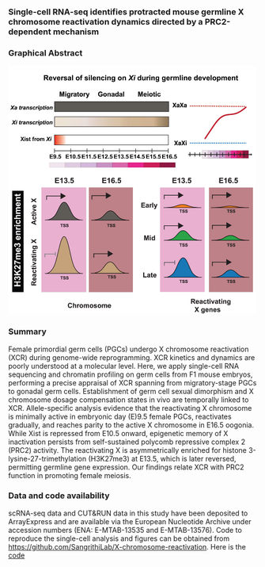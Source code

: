 ### Single-cell RNA-seq identifies protracted mouse germline X chromosome reactivation dynamics directed by a PRC2-dependent mechanism
### Graphical Abstract
<img src="Graphical Abstract.jpg" width=500>

### Summary
Female primordial germ cells (PGCs) undergo X chromosome reactivation (XCR) during genome-wide reprogramming. XCR kinetics and dynamics are poorly understood at a molecular level. Here, we apply single-cell RNA sequencing and chromatin profiling on germ cells from F1 mouse embryos, performing a precise appraisal of XCR spanning from migratory-stage PGCs to gonadal germ cells. Establishment of germ cell sexual dimorphism and X chromosome dosage compensation states in vivo are temporally linked to XCR. Allele-specific analysis evidence that the reactivating X chromosome is minimally active in embryonic day (E)9.5 female PGCs, reactivates gradually, and reaches parity to the active X chromosome in E16.5 oogonia. While Xist is repressed from E10.5 onward, epigenetic memory of X inactivation persists from self-sustained polycomb repressive complex 2 (PRC2) activity. The reactivating X is asymmetrically enriched for histone 3-lysine-27-trimethylation (H3K27me3) at E13.5, which is later reversed, permitting germline gene expression. Our findings relate XCR with PRC2 function in promoting female meiosis.

### Data and code availability
scRNA-seq data and CUT&RUN data in this study have been deposited to ArrayExpress and are available via the European Nucleotide Archive under accession numbers (ENA: E-MTAB-13535 and E-MTAB-13576). Code to reproduce the single-cell analysis and figures can be obtained from https://github.com/SangrithiLab/X-chromosome-reactivation.
Here is the [code](http://htmlpreview.github.io/?[[https://github.com/SangrithiLab/Spermatogenesis/blob/main/GCS_scanpy_submission_1Jul24.html](https://github.com/SangrithiLab/X-chromosome-reactivation/blob/main/GCS_scanpy_submission_1Jul24.html)](https://github.com/SangrithiLab/X-chromosome-reactivation/blob/main/GCS_scanpy_submission_1Jul24.html))
